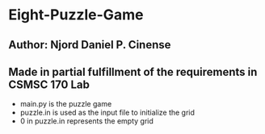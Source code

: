 # Eight-Puzzle-Game
## Author: Njord Daniel P. Cinense
## Made in partial fulfillment of the requirements in CSMSC 170 Lab

- main.py is the puzzle game
- puzzle.in is used as the input file to initialize the grid 
- 0 in puzzle.in represents the empty grid
